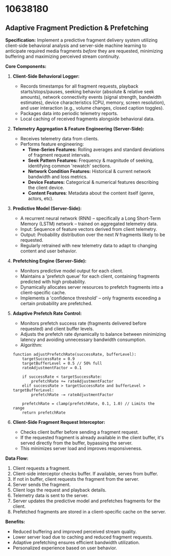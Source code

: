 # 10638180

## Adaptive Fragment Prediction & Prefetching

**Specification:** Implement a predictive fragment delivery system utilizing client-side behavioral analysis and server-side machine learning to anticipate required media fragments *before* they are requested, minimizing buffering and maximizing perceived stream continuity.

**Core Components:**

1.  **Client-Side Behavioral Logger:**
    *   Records timestamps for all fragment requests, playback starts/stops/pauses, seeking behavior (absolute & relative seek amounts), network connectivity events (signal strength, bandwidth estimates), device characteristics (CPU, memory, screen resolution), and user interaction (e.g., volume changes, closed caption toggles).
    *   Packages data into periodic telemetry reports.
    *   Local caching of received fragments alongside behavioral data.

2.  **Telemetry Aggregation & Feature Engineering (Server-Side):**
    *   Receives telemetry data from clients.
    *   Performs feature engineering:
        *   **Time-Series Features:** Rolling averages and standard deviations of fragment request intervals.
        *   **Seek Pattern Features:** Frequency & magnitude of seeking, identifying common 'rewatch' sections.
        *   **Network Condition Features:**  Historical & current network bandwidth and loss metrics.
        *   **Device Features:**  Categorical & numerical features describing the client device.
        *   **Content Features**: Metadata about the content itself (genre, actors, etc).

3.  **Predictive Model (Server-Side):**
    *   A recurrent neural network (RNN) – specifically a Long Short-Term Memory (LSTM) network – trained on aggregated telemetry data.
    *   Input: Sequence of feature vectors derived from client telemetry.
    *   Output: Probability distribution over the next *N* fragments likely to be requested.
    *   Regularly retrained with new telemetry data to adapt to changing content and user behavior.

4.  **Prefetching Engine (Server-Side):**
    *   Monitors predictive model output for each client.
    *   Maintains a 'prefetch queue' for each client, containing fragments predicted with high probability.
    *   Dynamically allocates server resources to prefetch fragments into a client-specific cache.
    *   Implements a 'confidence threshold' – only fragments exceeding a certain probability are prefetched.

5.  **Adaptive Prefetch Rate Control:**
    *   Monitors prefetch success rate (fragments delivered before requested) and client buffer levels.
    *   Adjusts the prefetch rate dynamically to balance between minimizing latency and avoiding unnecessary bandwidth consumption.
    *   Algorithm:

    ```pseudocode
    function adjustPrefetchRate(successRate, bufferLevel):
        targetSuccessRate = 0.9
        targetBufferLevel = 0.5 // 50% full
        rateAdjustmentFactor = 0.1

        if successRate < targetSuccessRate:
            prefetchRate += rateAdjustmentFactor
        elif successRate > targetSuccessRate and bufferLevel > targetBufferLevel:
            prefetchRate -= rateAdjustmentFactor

        prefetchRate = clamp(prefetchRate, 0.1, 1.0) // Limits the range
        return prefetchRate
    ```

6.  **Client-Side Fragment Request Interceptor:**
    *   Checks client buffer before sending a fragment request.
    *   If the requested fragment is already available in the client buffer, it's served directly from the buffer, bypassing the server.
    *   This minimizes server load and improves responsiveness.

**Data Flow:**

1.  Client requests a fragment.
2.  Client-side interceptor checks buffer. If available, serves from buffer.
3.  If not in buffer, client requests the fragment from the server.
4.  Server sends the fragment.
5.  Client logs the request and playback details.
6.  Telemetry data is sent to the server.
7.  Server updates the predictive model and prefetches fragments for the client.
8.  Prefetched fragments are stored in a client-specific cache on the server.

**Benefits:**

*   Reduced buffering and improved perceived stream quality.
*   Lower server load due to caching and reduced fragment requests.
*   Adaptive prefetching ensures efficient bandwidth utilization.
*   Personalized experience based on user behavior.